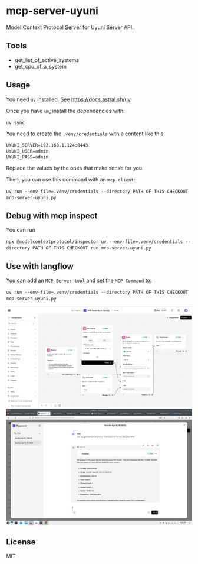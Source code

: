 # mcp-server-uyuni

Model Context Protocol Server for Uyuni Server API.

## Tools

* get_list_of_active_systems
* get_cpu_of_a_system

## Usage

You need `uv` installed. See https://docs.astral.sh/uv

Once you have `uv`, install the dependencies with:

`uv sync`

You need to create the `.venv/credentials` with a content like this:

```
UYUNI_SERVER=192.168.1.124:8443
UYUNI_USER=admin
UYUNI_PASS=admin
```

Replace the values by the ones that make sense for you.

Then, you can use this command with an `mcp-client`:

`uv run --env-file=.venv/credentials --directory PATH OF THIS CHECKOUT mcp-server-uyuni.py`

## Debug with mcp inspect

You can run

`npx @modelcontextprotocol/inspector uv --env-file=.venv/credentials --directory PATH OF THIS CHECKOUT run mcp-server-uyuni.py`

## Use with langflow

You can add an `MCP Server tool` and set the `MCP Command` to:

`uv run --env-file=.venv/credentials --directory PATH OF THIS CHECKOUT mcp-server-uyuni.py`

![Langflow](docs/example_langflow.png)
![Langflow Play](docs/example_langflow_2.png)

## License

MIT


